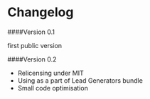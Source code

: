 Changelog
=======
####Version 0.1

first public version

####Version 0.2

- Relicensing under MIT
- Using as a part of Lead Generators bundle
- Small code optimisation